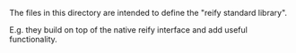The files in this directory are intended to define the "reify standard library".

E.g. they build on top of the native reify interface and add useful
functionality.
